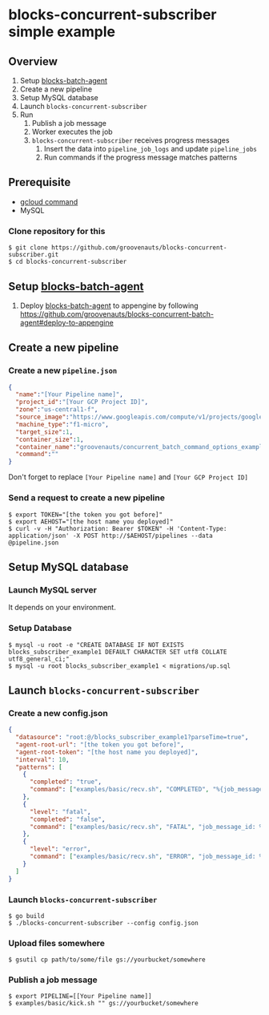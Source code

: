 # blocks-concurrent-subscriber simple example

## Overview

1. Setup [blocks-batch-agent](https://github.com/groovenauts/blocks-concurrent-batch-agent)
1. Create a new pipeline
1. Setup MySQL database
1. Launch `blocks-concurrent-subscriber`
1. Run
    1. Publish a job message
    1. Worker executes the job
    1. `blocks-concurrent-subscriber` receives progress messages
        1. Insert the data into `pipeline_job_logs` and update `pipeline_jobs`
        1. Run commands if the progress message matches patterns

## Prerequisite

- [gcloud command](https://cloud.google.com/sdk/gcloud/)
- MySQL

### Clone repository for this

```
$ git clone https://github.com/groovenauts/blocks-concurrent-subscriber.git
$ cd blocks-concurrent-subscriber
```


## Setup [blocks-batch-agent](https://github.com/groovenauts/blocks-concurrent-batch-agent)

1. Deploy [blocks-batch-agent](https://github.com/groovenauts/blocks-concurrent-batch-agent) to appengine by following https://github.com/groovenauts/blocks-concurrent-batch-agent#deploy-to-appengine

## Create a new pipeline

### Create a new `pipeline.json`

```json
{
  "name":"[Your Pipeline name]",
  "project_id":"[Your GCP Project ID]",
  "zone":"us-central1-f",
  "source_image":"https://www.googleapis.com/compute/v1/projects/google-containers/global/images/gci-stable-55-8872-76-0",
  "machine_type":"f1-micro",
  "target_size":1,
  "container_size":1,
  "container_name":"groovenauts/concurrent_batch_command_options_example:0.4.0",
  "command":""
}
```

Don't forget to replace `[Your Pipeline name]` and `[Your GCP Project ID]`

### Send a request to create a new pipeline

```
$ export TOKEN="[the token you got before]"
$ export AEHOST="[the host name you deployed]"
$ curl -v -H "Authorization: Bearer $TOKEN" -H 'Content-Type: application/json' -X POST http://$AEHOST/pipelines --data @pipeline.json
```

## Setup MySQL database

### Launch MySQL server

It depends on your environment.

### Setup Database

```
$ mysql -u root -e "CREATE DATABASE IF NOT EXISTS blocks_subscriber_example1 DEFAULT CHARACTER SET utf8 COLLATE utf8_general_ci;"
$ mysql -u root blocks_subscriber_example1 < migrations/up.sql
```

## Launch `blocks-concurrent-subscriber`

### Create a new config.json

```json
{
  "datasource": "root:@/blocks_subscriber_example1?parseTime=true",
  "agent-root-url": "[the token you got before]",
  "agent-root-token": "[the host name you deployed]",
  "interval": 10,
  "patterns": [
    {
      "completed": "true",
      "command": ["examples/basic/recv.sh", "COMPLETED", "%{job_message_id}"]
    },
    {
      "level": "fatal",
      "completed": "false",
      "command": ["examples/basic/recv.sh", "FATAL", "job_message_id: %{job_message_id}, msg: %{data}"]
    },
    {
      "level": "error",
      "command": ["examples/basic/recv.sh", "ERROR", "job_message_id: %{job_message_id}, msg: %{data}"]
    }
  ]
}
```

### Launch `blocks-concurrent-subscriber`

```
$ go build
$ ./blocks-concurrent-subscriber --config config.json
```

### Upload files somewhere

```
$ gsutil cp path/to/some/file gs://yourbucket/somewhere
```


### Publish a job message

```
$ export PIPELINE=[[Your Pipeline name]]
$ examples/basic/kick.sh "" gs://yourbucket/somewhere
```
